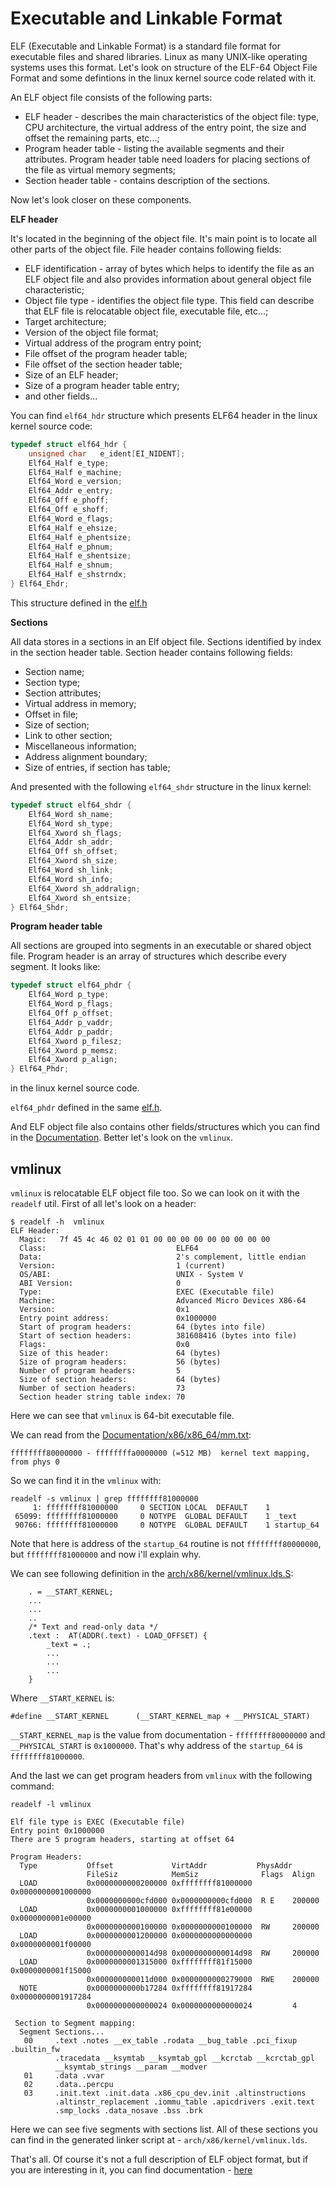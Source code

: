 Executable and Linkable Format
================================================================================

ELF (Executable and Linkable Format) is a standard file format for executable files and shared libraries. Linux as many UNIX-like operating systems uses this format. Let's look on structure of the ELF-64 Object File Format  and some defintions in the linux kernel source code related with it.

An ELF object file consists of the following parts:

* ELF header - describes the main characteristics of the object file: type, CPU architecture, the virtual address of the entry point, the size and offset the remaining parts, etc...;
* Program header table - listing the available segments and their attributes. Program header table need loaders for placing sections of the file as virtual memory segments;
* Section header table - contains description of the sections.

Now let's look closer on these components.

**ELF header**

It's located in the beginning of the object file. It's main point is to locate all other parts of the object file. File header contains following fields:

* ELF identification - array of bytes which helps to identify the file as an ELF object file and also provides information about general object file characteristic;
* Object file type - identifies the object file type. This field can describe that ELF file is relocatable object file, executable file, etc...;
* Target architecture;
* Version of the object file format;
* Virtual address of the program entry point;
* File offset of the program header table;
* File offset of the section header table;
* Size of an ELF header;
* Size of a program header table entry;
* and other fields...

You can find `elf64_hdr` structure which presents ELF64 header in the linux kernel source code:

```C
typedef struct elf64_hdr {
	unsigned char	e_ident[EI_NIDENT];
	Elf64_Half e_type;
	Elf64_Half e_machine;
	Elf64_Word e_version;
	Elf64_Addr e_entry;
	Elf64_Off e_phoff;
	Elf64_Off e_shoff;
	Elf64_Word e_flags;
	Elf64_Half e_ehsize;
	Elf64_Half e_phentsize;
	Elf64_Half e_phnum;
	Elf64_Half e_shentsize;
	Elf64_Half e_shnum;
	Elf64_Half e_shstrndx;
} Elf64_Ehdr;
```

This structure defined in the [elf.h](https://github.com/torvalds/linux/blob/master/include/uapi/linux/elf.h)

**Sections**

All data stores in a sections in an Elf object file. Sections identified by index in the section header table. Section header contains following fields:

* Section name;
* Section type;
* Section attributes;
* Virtual address in memory;
* Offset in file;
* Size of section;
* Link to other section;
* Miscellaneous information;
* Address alignment boundary;
* Size of entries, if section has table;

And presented with the following `elf64_shdr` structure in the linux kernel:

```C
typedef struct elf64_shdr {
	Elf64_Word sh_name;
	Elf64_Word sh_type;
	Elf64_Xword sh_flags;
	Elf64_Addr sh_addr;
	Elf64_Off sh_offset;
	Elf64_Xword sh_size;
	Elf64_Word sh_link;
	Elf64_Word sh_info;
	Elf64_Xword sh_addralign;
	Elf64_Xword sh_entsize;
} Elf64_Shdr;
```

**Program header table**

All sections are grouped into segments in an executable or shared object file. Program header is an array of structures which describe every segment. It looks like:

```C
typedef struct elf64_phdr {
	Elf64_Word p_type;
	Elf64_Word p_flags;
	Elf64_Off p_offset;
	Elf64_Addr p_vaddr;
	Elf64_Addr p_paddr;
	Elf64_Xword p_filesz;
	Elf64_Xword p_memsz;
	Elf64_Xword p_align;
} Elf64_Phdr;
```

in the linux kernel source code.

`elf64_phdr` defined in the same [elf.h](https://github.com/torvalds/linux/blob/master/include/uapi/linux/elf.h).

And ELF object file also contains other fields/structures which you can find in the [Documentation](http://downloads.openwatcom.org/ftp/devel/docs/elf-64-gen.pdf). Better let's look on the `vmlinux`.

vmlinux
--------------------------------------------------------------------------------

`vmlinux` is relocatable ELF object file too. So we can look on it with the `readelf` util. First of all let's look on a header:

```
$ readelf -h  vmlinux
ELF Header:
  Magic:   7f 45 4c 46 02 01 01 00 00 00 00 00 00 00 00 00 
  Class:                             ELF64
  Data:                              2's complement, little endian
  Version:                           1 (current)
  OS/ABI:                            UNIX - System V
  ABI Version:                       0
  Type:                              EXEC (Executable file)
  Machine:                           Advanced Micro Devices X86-64
  Version:                           0x1
  Entry point address:               0x1000000
  Start of program headers:          64 (bytes into file)
  Start of section headers:          381608416 (bytes into file)
  Flags:                             0x0
  Size of this header:               64 (bytes)
  Size of program headers:           56 (bytes)
  Number of program headers:         5
  Size of section headers:           64 (bytes)
  Number of section headers:         73
  Section header string table index: 70
```

Here we can see that `vmlinux` is 64-bit executable file.

We can read from the [Documentation/x86/x86_64/mm.txt](https://github.com/torvalds/linux/blob/master/Documentation/x86/x86_64/mm.txt):

```
ffffffff80000000 - ffffffffa0000000 (=512 MB)  kernel text mapping, from phys 0
```

So we can find it in the `vmlinux` with:

```
readelf -s vmlinux | grep ffffffff81000000
     1: ffffffff81000000     0 SECTION LOCAL  DEFAULT    1 
 65099: ffffffff81000000     0 NOTYPE  GLOBAL DEFAULT    1 _text
 90766: ffffffff81000000     0 NOTYPE  GLOBAL DEFAULT    1 startup_64
```

Note that here is address of the `startup_64` routine is not `ffffffff80000000`, but `ffffffff81000000` and now i'll explain why.

We can see following definition in the [arch/x86/kernel/vmlinux.lds.S](https://github.com/torvalds/linux/blob/master/arch/x86/kernel/vmlinux.lds.S):

```
    . = __START_KERNEL;
	...
	...
	..
	/* Text and read-only data */
	.text :  AT(ADDR(.text) - LOAD_OFFSET) {
		_text = .;
		...
		...
		...
	}
```

Where `__START_KERNEL` is:

```
#define __START_KERNEL		(__START_KERNEL_map + __PHYSICAL_START)
```

`__START_KERNEL_map` is the value from documentation - `ffffffff80000000` and `__PHYSICAL_START` is `0x1000000`. That's why address of the `startup_64` is `ffffffff81000000`.

And the last we can get program headers from `vmlinux` with the following command:

```
readelf -l vmlinux

Elf file type is EXEC (Executable file)
Entry point 0x1000000
There are 5 program headers, starting at offset 64

Program Headers:
  Type           Offset             VirtAddr           PhysAddr
                 FileSiz            MemSiz              Flags  Align
  LOAD           0x0000000000200000 0xffffffff81000000 0x0000000001000000
                 0x0000000000cfd000 0x0000000000cfd000  R E    200000
  LOAD           0x0000000001000000 0xffffffff81e00000 0x0000000001e00000
                 0x0000000000100000 0x0000000000100000  RW     200000
  LOAD           0x0000000001200000 0x0000000000000000 0x0000000001f00000
                 0x0000000000014d98 0x0000000000014d98  RW     200000
  LOAD           0x0000000001315000 0xffffffff81f15000 0x0000000001f15000
                 0x000000000011d000 0x0000000000279000  RWE    200000
  NOTE           0x0000000000b17284 0xffffffff81917284 0x0000000001917284
                 0x0000000000000024 0x0000000000000024         4

 Section to Segment mapping:
  Segment Sections...
   00     .text .notes __ex_table .rodata __bug_table .pci_fixup .builtin_fw
          .tracedata __ksymtab __ksymtab_gpl __kcrctab __kcrctab_gpl
		  __ksymtab_strings __param __modver 
   01     .data .vvar 
   02     .data..percpu 
   03     .init.text .init.data .x86_cpu_dev.init .altinstructions
          .altinstr_replacement .iommu_table .apicdrivers .exit.text
		  .smp_locks .data_nosave .bss .brk
```

Here we can see five segments with sections list. All of these sections you can find in the generated linker script at - `arch/x86/kernel/vmlinux.lds`.

That's all. Of course it's not a full description of ELF object format, but if you are interesting in it, you can find documentation - [here](http://downloads.openwatcom.org/ftp/devel/docs/elf-64-gen.pdf)
